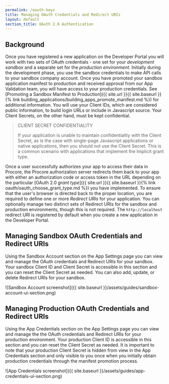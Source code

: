 ```yaml
---
permalink: /oauth-keys
title: Managing OAuth Credentials and Redirect URIs
layout: default
section_title: OAuth 2.0 Authentication
---
```


## Background

Once you have registered a new application on the Developer Portal you will work with two sets of OAuth credentials - one set for your _development sandbox_ and a separate set for the _production environment_.
Initially during the development phase, you use the sandbox credentials to make API calls to your sandbox company account. Once you have promoted your sandbox application manifest to production and received approval from our App Validation team, you will have access to your production credentials. See [Promoting a Sandbox Manifest to Production]({{ site.url }}{{ site.baseurl }}{% link building_applications/building_apps_promote_manifest.md %}) for additional information. You will use your Client IDs, which are considered public information, to build login URLs or include in Javascript source. Your Client Secrets, on the other hand, must be kept confidential.

> CLIENT SECRET CONFIDENTIALITY
>
> If your application is unable to maintain confidentiality with the Client Secret, as is the case with single-page Javascript applications or native applications, then you should not use the Client Secret. This is a common scenario with applications that implement the Implicit grant type.

Once a user successfully authorizes your app to access their data in Procore, the Procore authorization server redirects them back to your app with either an authorization code or access token in the URL depending on the particular [OAuth 2.0 _grant type_]({{ site.url }}{{ site.baseurl }}{% link oauth/oauth_choose_grant_type.md %}) you have implemented. To ensure that the user's browser is directed back to the proper location, you are required to define one or more _Redirect URIs_ for your application. You can optionally manage two distinct sets of Redirect URIs for the sandbox and production environments, though this is not required. The `http://localhost` redirect URI is registered by default when you create a new application in the Developer Portal.

## Managing Sandbox OAuth Credentials and Redirect URIs

Using the Sandbox Account section on the App Settings page you can view and manage the OAuth credentials and Redirect URIs for your sandbox. Your sandbox Client ID and Client Secret is accessible in this section and you can reset the Client Secret as needed. You can also add, update, or delete Redirect URIs for your sandbox.

![Sandbox Account screenshot]({{ site.baseurl }}/assets/guides/sandbox-account-ui-section.png)

## Managing Production OAuth Credentials and Redirect URIs

Using the App Credentials section on the App Settings page you can view and manage the the OAuth credentials and Redirect URIs for your production environment. Your production Client ID is accessible in this section and you can reset the Client Secret as needed. It is important to note that your production Client Secret is hidden from view in the App Credentials section and only visible to you once when you initially obtain production credentials through the manifest promotion process.

![App Credentials screenshot]({{ site.baseurl }}/assets/guides/app-credentials-ui-section.png)